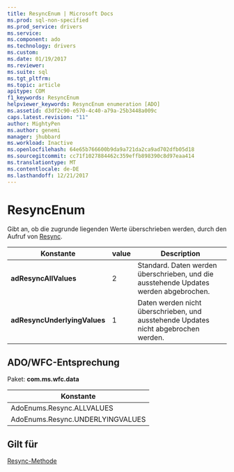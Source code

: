 ```yaml
---
title: ResyncEnum | Microsoft Docs
ms.prod: sql-non-specified
ms.prod_service: drivers
ms.service: 
ms.component: ado
ms.technology: drivers
ms.custom: 
ms.date: 01/19/2017
ms.reviewer: 
ms.suite: sql
ms.tgt_pltfrm: 
ms.topic: article
apitype: COM
f1_keywords: ResyncEnum
helpviewer_keywords: ResyncEnum enumeration [ADO]
ms.assetid: d3df2c90-e570-4c40-a79a-25b3448a009c
caps.latest.revision: "11"
author: MightyPen
ms.author: genemi
manager: jhubbard
ms.workload: Inactive
ms.openlocfilehash: 64e65b766600b9da9a721da2ca9ad702dfb05d18
ms.sourcegitcommit: cc71f1027884462c359effb898390c8d97eaa414
ms.translationtype: MT
ms.contentlocale: de-DE
ms.lasthandoff: 12/21/2017
---
```

# <a name="resyncenum"></a>ResyncEnum
Gibt an, ob die zugrunde liegenden Werte überschrieben werden, durch den Aufruf von [Resync](../../../ado/reference/ado-api/resync-method.md).  
  
|Konstante|value|Description|  
|--------------|-----------|-----------------|  
|**adResyncAllValues**|2|Standard. Daten werden überschrieben, und die ausstehende Updates werden abgebrochen.|  
|**adResyncUnderlyingValues**|1|Daten werden nicht überschrieben, und ausstehende Updates nicht abgebrochen werden.|  
  
## <a name="adowfc-equivalent"></a>ADO/WFC-Entsprechung  
 Paket: **com.ms.wfc.data**  
  
|Konstante|  
|--------------|  
|AdoEnums.Resync.ALLVALUES|  
|AdoEnums.Resync.UNDERLYINGVALUES|  
  
## <a name="applies-to"></a>Gilt für  
 [Resync-Methode](../../../ado/reference/ado-api/resync-method.md)
